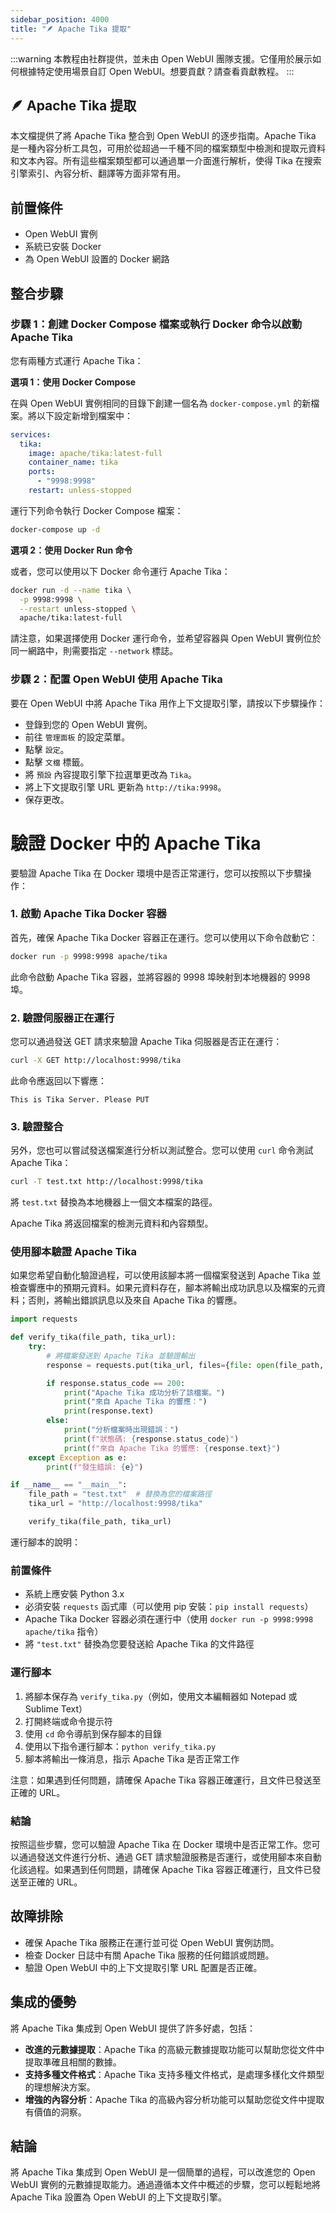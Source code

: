 ```yaml
---
sidebar_position: 4000
title: "🪶 Apache Tika 提取"
---
```


:::warning
本教程由社群提供，並未由 Open WebUI 團隊支援。它僅用於展示如何根據特定使用場景自訂 Open WebUI。想要貢獻？請查看貢獻教程。
:::

## 🪶 Apache Tika 提取

本文檔提供了將 Apache Tika 整合到 Open WebUI 的逐步指南。Apache Tika 是一種內容分析工具包，可用於從超過一千種不同的檔案類型中檢測和提取元資料和文本內容。所有這些檔案類型都可以通過單一介面進行解析，使得 Tika 在搜索引擎索引、內容分析、翻譯等方面非常有用。

前置條件
------------

* Open WebUI 實例
* 系統已安裝 Docker
* 為 Open WebUI 設置的 Docker 網路

整合步驟
----------------

### 步驟 1：創建 Docker Compose 檔案或執行 Docker 命令以啟動 Apache Tika

您有兩種方式運行 Apache Tika：

**選項 1：使用 Docker Compose**

在與 Open WebUI 實例相同的目錄下創建一個名為 `docker-compose.yml` 的新檔案。將以下設定新增到檔案中：

```yml
services:
  tika:
    image: apache/tika:latest-full
    container_name: tika
    ports:
      - "9998:9998"
    restart: unless-stopped
```

運行下列命令執行 Docker Compose 檔案：

```bash
docker-compose up -d
```

**選項 2：使用 Docker Run 命令**

或者，您可以使用以下 Docker 命令運行 Apache Tika：

```bash
docker run -d --name tika \
  -p 9998:9998 \
  --restart unless-stopped \
  apache/tika:latest-full
```

請注意，如果選擇使用 Docker 運行命令，並希望容器與 Open WebUI 實例位於同一網路中，則需要指定 `--network` 標誌。

### 步驟 2：配置 Open WebUI 使用 Apache Tika

要在 Open WebUI 中將 Apache Tika 用作上下文提取引擎，請按以下步驟操作：

* 登錄到您的 Open WebUI 實例。
* 前往 `管理面板` 的設定菜單。
* 點擊 `設定`。
* 點擊 `文檔` 標籤。
* 將 `預設` 內容提取引擎下拉選單更改為 `Tika`。
* 將上下文提取引擎 URL 更新為 `http://tika:9998`。
* 保存更改。

 驗證 Docker 中的 Apache Tika
=====================================

要驗證 Apache Tika 在 Docker 環境中是否正常運行，您可以按照以下步驟操作：

### 1. 啟動 Apache Tika Docker 容器

首先，確保 Apache Tika Docker 容器正在運行。您可以使用以下命令啟動它：

```bash
docker run -p 9998:9998 apache/tika
```

此命令啟動 Apache Tika 容器，並將容器的 9998 埠映射到本地機器的 9998 埠。

### 2. 驗證伺服器正在運行

您可以通過發送 GET 請求來驗證 Apache Tika 伺服器是否正在運行：

```bash
curl -X GET http://localhost:9998/tika
```

此命令應返回以下響應：

```
This is Tika Server. Please PUT
```

### 3. 驗證整合

另外，您也可以嘗試發送檔案進行分析以測試整合。您可以使用 `curl` 命令測試 Apache Tika：

```bash
curl -T test.txt http://localhost:9998/tika
```

將 `test.txt` 替換為本地機器上一個文本檔案的路徑。

Apache Tika 將返回檔案的檢測元資料和內容類型。

### 使用腳本驗證 Apache Tika

如果您希望自動化驗證過程，可以使用該腳本將一個檔案發送到 Apache Tika 並檢查響應中的預期元資料。如果元資料存在，腳本將輸出成功訊息以及檔案的元資料；否則，將輸出錯誤訊息以及來自 Apache Tika 的響應。

```python
import requests

def verify_tika(file_path, tika_url):
    try:
        # 將檔案發送到 Apache Tika 並驗證輸出
        response = requests.put(tika_url, files={file: open(file_path, rb)})

        if response.status_code == 200:
            print("Apache Tika 成功分析了該檔案。")
            print("來自 Apache Tika 的響應：")
            print(response.text)
        else:
            print("分析檔案時出現錯誤：")
            print(f"狀態碼: {response.status_code}")
            print(f"來自 Apache Tika 的響應: {response.text}")
    except Exception as e:
        print(f"發生錯誤: {e}")

if __name__ == "__main__":
    file_path = "test.txt"  # 替換為您的檔案路徑
    tika_url = "http://localhost:9998/tika"

    verify_tika(file_path, tika_url)
```

運行腳本的說明：

### 前置條件

* 系統上應安裝 Python 3.x
* 必須安裝 `requests` 函式庫（可以使用 pip 安裝：`pip install requests`）
* Apache Tika Docker 容器必須在運行中（使用 `docker run -p 9998:9998 apache/tika` 指令）
* 將 `"test.txt"` 替換為您要發送給 Apache Tika 的文件路徑

### 運行腳本

1. 將腳本保存為 `verify_tika.py`（例如，使用文本編輯器如 Notepad 或 Sublime Text）
2. 打開終端或命令提示符
3. 使用 `cd` 命令導航到保存腳本的目錄
4. 使用以下指令運行腳本：`python verify_tika.py`
5. 腳本將輸出一條消息，指示 Apache Tika 是否正常工作

注意：如果遇到任何問題，請確保 Apache Tika 容器正確運行，且文件已發送至正確的 URL。

### 結論

按照這些步驟，您可以驗證 Apache Tika 在 Docker 環境中是否正常工作。您可以通過發送文件進行分析、通過 GET 請求驗證服務是否運行，或使用腳本來自動化該過程。如果遇到任何問題，請確保 Apache Tika 容器正確運行，且文件已發送至正確的 URL。

故障排除
--------------

* 確保 Apache Tika 服務正在運行並可從 Open WebUI 實例訪問。
* 檢查 Docker 日誌中有關 Apache Tika 服務的任何錯誤或問題。
* 驗證 Open WebUI 中的上下文提取引擎 URL 配置是否正確。

集成的優勢
----------------------

將 Apache Tika 集成到 Open WebUI 提供了許多好處，包括：

* **改進的元數據提取**：Apache Tika 的高級元數據提取功能可以幫助您從文件中提取準確且相關的數據。
* **支持多種文件格式**：Apache Tika 支持多種文件格式，是處理多樣化文件類型的理想解決方案。
* **增強的內容分析**：Apache Tika 的高級內容分析功能可以幫助您從文件中提取有價值的洞察。

結論
----------

將 Apache Tika 集成到 Open WebUI 是一個簡單的過程，可以改進您的 Open WebUI 實例的元數據提取能力。通過遵循本文件中概述的步驟，您可以輕鬆地將 Apache Tika 設置為 Open WebUI 的上下文提取引擎。
